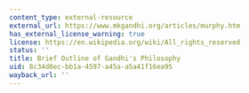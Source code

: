 ```yaml
---
content_type: external-resource
external_url: https://www.mkgandhi.org/articles/murphy.htm
has_external_license_warning: true
license: https://en.wikipedia.org/wiki/All_rights_reserved
status: ''
title: Brief Outline of Gandhi's Philosophy
uid: 8c34d0ec-bb1a-4597-a45a-a5a41f16ea95
wayback_url: ''
---
```

